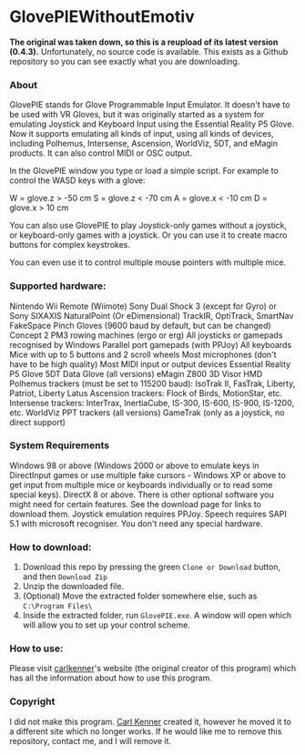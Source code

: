 # GlovePIEWithoutEmotiv
**The original was taken down, so this is a reupload of its latest version (0.4.3).** Unfortunately, no source code is available. This exists as a Github repository so you can see exactly what you are downloading.

### About
GlovePIE stands for Glove Programmable Input Emulator. It doesn't have to be used with VR Gloves, but it was originally started as a system for emulating Joystick and Keyboard Input using the Essential Reality P5 Glove. Now it supports emulating all kinds of input, using all kinds of devices, including Polhemus, Intersense, Ascension, WorldViz, 5DT, and eMagin products. It can also control MIDI or OSC output.

In the GlovePIE window you type or load a simple script. For example to control the WASD keys with a glove:

W = glove.z > -50 cm
S = glove.z < -70 cm
A = glove.x < -10 cm
D = glove.x > 10 cm

You can also use GlovePIE to play Joystick-only games without a joystick, or keyboard-only games with a joystick. Or you can use it to create macro buttons for complex keystrokes.

You can even use it to control multiple mouse pointers with multiple mice.

### Supported hardware:
Nintendo Wii Remote (Wiimote)
Sony Dual Shock 3 (except for Gyro) or Sony SIXAXIS
NaturalPoint (Or eDimensional) TrackIR, OptiTrack, SmartNav
FakeSpace Pinch Gloves (9600 baud by default, but can be changed)
Concept 2 PM3 rowing machines (ergo or erg)
All joysticks or gamepads recognised by Windows
Parallel port gamepads (with PPJoy)
All keyboards
Mice with up to 5 buttons and 2 scroll wheels
Most microphones (don't have to be high quality)
Most MIDI input or output devices
Essential Reality P5 Glove
5DT Data Glove (all versions)
eMagin Z800 3D Visor HMD
Polhemus trackers (must be set to 115200 baud): IsoTrak II, FasTrak, Liberty, Patriot, Liberty Latus
Ascension trackers: Flock of Birds, MotionStar, etc.
Intersense trackers: InterTrax, InertiaCube, IS-300, IS-600, IS-900, IS-1200, etc.
WorldViz PPT trackers (all versions)
GameTrak (only as a joystick, no direct support)

### System Requirements
Windows 98 or above (Windows 2000 or above to emulate keys in DirectInput games or use multiple fake cursors - Windows XP or above to get input from multiple mice or keyboards individually or to read some special keys).
DirectX 8 or above.
There is other optional software you might need for certain features. See the download page for links to download them. Joystick emulation requires PPJoy. Speech requires SAPI 5.1 with microsoft recogniser.
You don't need any special hardware.

### How to download:
1) Download this repo by pressing the green ``Clone or Download`` button, and then ``Download Zip``
2) Unzip the downloaded file.
3) (Optional) Move the extracted folder somewhere else, such as ``C:\Program Files\``
4) Inside the extracted folder, run ``GlovePIE.exe``. A window will open which will allow you to set up your control scheme.


### How to use:
Please visit [carlkenner](https://sites.google.com/site/carlkenner/glovepie)'s website (the original creator of this program) which has all the information about how to use this program.

### Copyright
I did not make this program. [Carl Kenner](https://sites.google.com/site/carlkenner/glovepie) created it, however he moved it to a different site which no longer works. If he would like me to remove this repository, contact me, and I will remove it.
